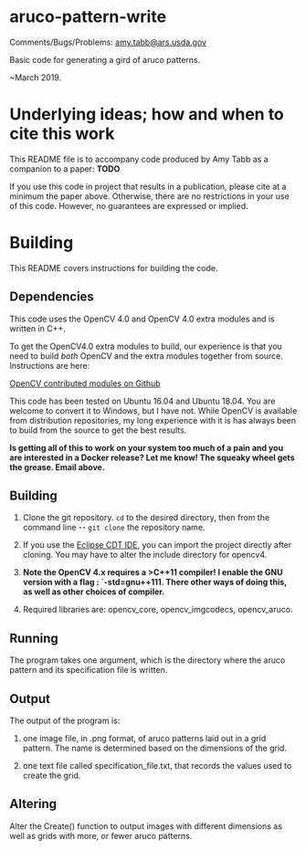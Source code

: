 # aruco-pattern-write

Comments/Bugs/Problems: amy.tabb@ars.usda.gov

Basic code for generating a gird of aruco patterns.

~March 2019.  



# Underlying ideas; how and when to cite this work

This README file is to accompany code produced by Amy Tabb as a companion to a paper:
**TODO**



If you use this code in project that results in a publication, please cite at a minimum the paper above.  Otherwise, there are no restrictions in your use of this code.  However, no guarantees are expressed or implied.

# Building

This README covers instructions for building the code.

## Dependencies

This code uses the OpenCV 4.0 and OpenCV 4.0 extra modules and is written in C++.

To get the OpenCV4.0 extra modules to build, our experience is that you need to build *both* OpenCV and the extra modules together from source.  Instructions are here:

[OpenCV contributed modules on Github](https://github.com/opencv/opencv_contrib)

This code has been tested on Ubuntu 16.04 and Ubuntu 18.04.  You are welcome to convert it to Windows, but I have not.  While OpenCV is available from distribution repositories, my long experience with it is has always been to build from the source to get the best results.

**Is getting all of this to work on your system too much of a pain and you are interested in a Docker release?  Let me know!  The squeaky wheel gets the grease.  Email above.**

## Building 


 1. Clone the git repository.  `cd` to the desired directory, then from the command line  -- ` git clone ` the repository name.
 
 2. If you use the [Eclipse CDT IDE](https://www.eclipse.org/cdt/), you can import the project directly after cloning.  You may have to alter the include directory for opencv4.  

2. **Note the OpenCV 4.x requires a >C++11 compiler!  I enable the GNU version with a flag : `-std=gnu++111.  There other ways of doing this, as well as other choices of compiler.**

3. Required libraries are: opencv_core, opencv_imgcodecs, opencv_aruco.


## Running

The program takes one argument, which is the directory where the aruco pattern and its specification file is written.

## Output

The output of the program is:

1. one image file, in .png format, of aruco patterns laid out in a grid pattern.  The name is determined based on the dimensions of the grid.  

2. one text file called specification_file.txt, that records the values used to create the grid.

## Altering

Alter the Create() function to output images with different dimensions as well as grids with more, or fewer aruco patterns.


	
